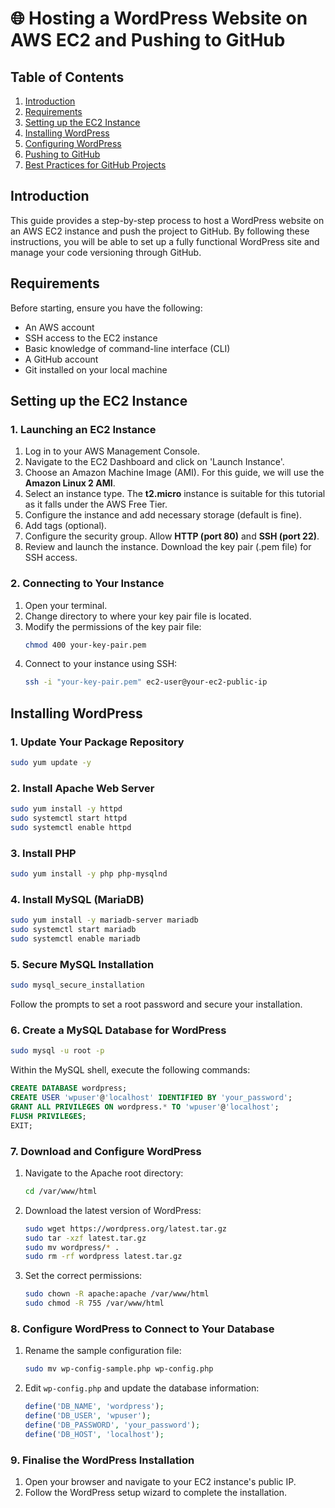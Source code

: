 # 🌐 Hosting a WordPress Website on AWS EC2 and Pushing to GitHub

## Table of Contents
1. [Introduction](#introduction)
2. [Requirements](#requirements)
3. [Setting up the EC2 Instance](#setting-up-the-ec2-instance)
4. [Installing WordPress](#installing-wordpress)
5. [Configuring WordPress](#configuring-wordpress)
6. [Pushing to GitHub](#pushing-to-github)
7. [Best Practices for GitHub Projects](#best-practices-for-github-projects)

## Introduction
This guide provides a step-by-step process to host a WordPress website on an AWS EC2 instance and push the project to GitHub. By following these instructions, you will be able to set up a fully functional WordPress site and manage your code versioning through GitHub.

## Requirements
Before starting, ensure you have the following:
- An AWS account
- SSH access to the EC2 instance
- Basic knowledge of command-line interface (CLI)
- A GitHub account
- Git installed on your local machine

## Setting up the EC2 Instance

### 1. Launching an EC2 Instance
1. Log in to your AWS Management Console.
2. Navigate to the EC2 Dashboard and click on 'Launch Instance'.
3. Choose an Amazon Machine Image (AMI). For this guide, we will use the **Amazon Linux 2 AMI**.
4. Select an instance type. The **t2.micro** instance is suitable for this tutorial as it falls under the AWS Free Tier.
5. Configure the instance and add necessary storage (default is fine).
6. Add tags (optional).
7. Configure the security group. Allow **HTTP (port 80)** and **SSH (port 22)**.
8. Review and launch the instance. Download the key pair (.pem file) for SSH access.

### 2. Connecting to Your Instance
1. Open your terminal.
2. Change directory to where your key pair file is located.
3. Modify the permissions of the key pair file:
   ```bash
   chmod 400 your-key-pair.pem
   ```
4. Connect to your instance using SSH:
   ```bash
   ssh -i "your-key-pair.pem" ec2-user@your-ec2-public-ip
   ```

## Installing WordPress

### 1. Update Your Package Repository
```bash
sudo yum update -y
```

### 2. Install Apache Web Server
```bash
sudo yum install -y httpd
sudo systemctl start httpd
sudo systemctl enable httpd
```

### 3. Install PHP
```bash
sudo yum install -y php php-mysqlnd
```

### 4. Install MySQL (MariaDB)
```bash
sudo yum install -y mariadb-server mariadb
sudo systemctl start mariadb
sudo systemctl enable mariadb
```

### 5. Secure MySQL Installation
```bash
sudo mysql_secure_installation
```
Follow the prompts to set a root password and secure your installation.

### 6. Create a MySQL Database for WordPress
```bash
sudo mysql -u root -p
```
Within the MySQL shell, execute the following commands:
```sql
CREATE DATABASE wordpress;
CREATE USER 'wpuser'@'localhost' IDENTIFIED BY 'your_password';
GRANT ALL PRIVILEGES ON wordpress.* TO 'wpuser'@'localhost';
FLUSH PRIVILEGES;
EXIT;
```

### 7. Download and Configure WordPress
1. Navigate to the Apache root directory:
   ```bash
   cd /var/www/html
   ```
2. Download the latest version of WordPress:
   ```bash
   sudo wget https://wordpress.org/latest.tar.gz
   sudo tar -xzf latest.tar.gz
   sudo mv wordpress/* .
   sudo rm -rf wordpress latest.tar.gz
   ```
3. Set the correct permissions:
   ```bash
   sudo chown -R apache:apache /var/www/html
   sudo chmod -R 755 /var/www/html
   ```

### 8. Configure WordPress to Connect to Your Database
1. Rename the sample configuration file:
   ```bash
   sudo mv wp-config-sample.php wp-config.php
   ```
2. Edit `wp-config.php` and update the database information:
   ```php
   define('DB_NAME', 'wordpress');
   define('DB_USER', 'wpuser');
   define('DB_PASSWORD', 'your_password');
   define('DB_HOST', 'localhost');
   ```

### 9. Finalise the WordPress Installation
1. Open your browser and navigate to your EC2 instance's public IP.
2. Follow the WordPress setup wizard to complete the installation.


